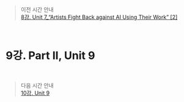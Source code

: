 > 이전 시간 안내  
> [8강. Unit 7_“Artists Fight Back against AI Using Their Work” [2]](./08_Unit07_Artists_Fight_Back_Against_AI_Using_their_work2.md)  

<br>

# 9강. Part II, Unit 9  

<br>

> 다음 시간 안내  
> [10강. Unit 9](./10_Unit09.md)  